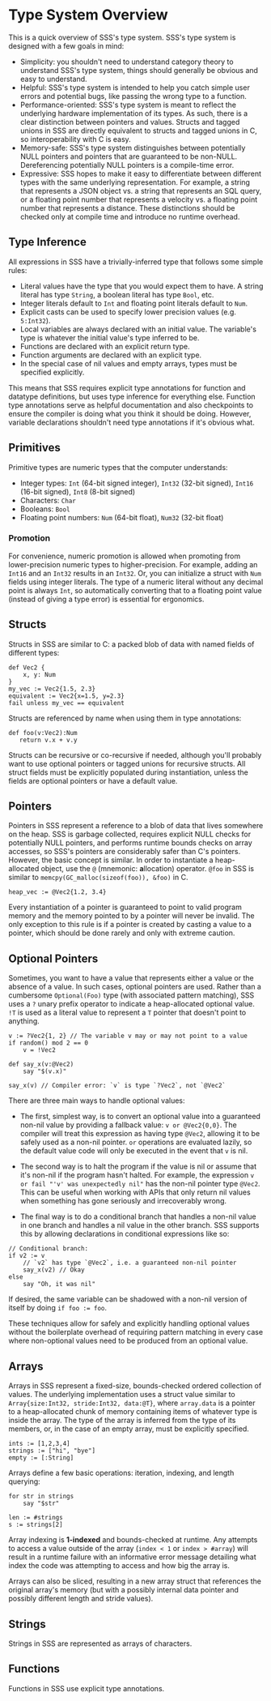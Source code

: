 # Type System Overview

This is a quick overview of SSS's type system. SSS's type system is designed
with a few goals in mind:

- Simplicity: you shouldn't need to understand category theory to understand
  SSS's type system, things should generally be obvious and easy to
  understand.
- Helpful: SSS's type system is intended to help you catch simple user errors
  and potential bugs, like passing the wrong type to a function.
- Performance-oriented: SSS's type system is meant to reflect the underlying
  hardware implementation of its types. As such, there is a clear distinction
  between pointers and values. Structs and tagged unions in SSS are directly
  equivalent to structs and tagged unions in C, so interoperability with C is
  easy.
- Memory-safe: SSS's type system distinguishes between potentially NULL
  pointers and pointers that are guaranteed to be non-NULL. Dereferencing
  potentially NULL pointers is a compile-time error.
- Expressive: SSS hopes to make it easy to differentiate between different
  types with the same underlying representation. For example, a string that
  represents a JSON object vs. a string that represents an SQL query, or a
  floating point number that represents a velocity vs. a floating point number
  that represents a distance. These distinctions should be checked only at
  compile time and introduce no runtime overhead.

## Type Inference

All expressions in SSS have a trivially-inferred type that follows some simple rules:

- Literal values have the type that you would expect them to have. A string
  literal has type `String`, a boolean literal has type `Bool`, etc.
- Integer literals default to `Int` and floating point literals default to `Num`.
- Explicit casts can be used to specify lower precision values (e.g. `5:Int32`).
- Local variables are always declared with an initial value. The variable's
  type is whatever the initial value's type inferred to be.
- Functions are declared with an explicit return type.
- Function arguments are declared with an explicit type.
- In the special case of nil values and empty arrays, types must be specified
  explicitly.

This means that SSS requires explicit type annotations for function and
datatype definitions, but uses type inference for everything else. Function
type annotations serve as helpful documentation and also checkpoints to ensure
the compiler is doing what you think it should be doing. However, variable
declarations shouldn't need type annotations if it's obvious what.

## Primitives

Primitive types are numeric types that the computer understands:

- Integer types: `Int` (64-bit signed integer), `Int32` (32-bit signed), `Int16` (16-bit signed), `Int8` (8-bit signed)
- Characters: `Char`
- Booleans: `Bool`
- Floating point numbers: `Num` (64-bit float), `Num32` (32-bit float)

### Promotion

For convenience, numeric promotion is allowed when promoting from
lower-precision numeric types to higher-precision. For example, adding an
`Int16` and an `Int32` results in an `Int32`. Or, you can initialize a struct
with `Num` fields using integer literals. The type of a numeric literal without
any decimal point is always `Int`, so automatically converting that to a
floating point value (instead of giving a type error) is essential for
ergonomics.

## Structs

Structs in SSS are similar to C: a packed blob of data with named fields of different types:

```sss
def Vec2 {
    x, y: Num
}
my_vec := Vec2{1.5, 2.3}
equivalent := Vec2{x=1.5, y=2.3}
fail unless my_vec == equivalent
```

Structs are referenced by name when using them in type annotations:

```sss
def foo(v:Vec2):Num
   return v.x + v.y
```

Structs can be recursive or co-recursive if needed, although you'll probably
want to use optional pointers or tagged unions for recursive structs. All
struct fields must be explicitly populated during instantiation, unless the
fields are optional pointers or have a default value.

## Pointers

Pointers in SSS represent a reference to a blob of data that lives somewhere on
the heap. SSS is garbage collected, requires explicit NULL checks for
potentially NULL pointers, and performs runtime bounds checks on array
accesses, so SSS's pointers are considerably safer than C's pointers. However,
the basic concept is similar. In order to instantiate a heap-allocated object,
use the `@` (mnemonic: **a**llocation) operator. `@foo` in SSS is similar to
`memcpy(GC_malloc(sizeof(foo)), &foo)` in C.

```sss
heap_vec := @Vec2{1.2, 3.4}
```

Every instantiation of a pointer is guaranteed to point to valid program memory
and the memory pointed to by a pointer will never be invalid. The only
exception to this rule is if a pointer is created by casting a value to a
pointer, which should be done rarely and only with extreme caution.

## Optional Pointers

Sometimes, you want to have a value that represents either a value or the
absence of a value. In such cases, optional pointers are used. Rather than a
cumbersome `Optional(Foo)` type (with associated pattern matching), SSS uses
a `?` unary prefix operator to indicate a heap-allocated optional value. `!T`
is used as a literal value to represent a `T` pointer that doesn't point to
anything.

```sss
v := ?Vec2{1, 2} // The variable v may or may not point to a value
if random() mod 2 == 0
    v = !Vec2

def say_x(v:@Vec2)
    say "$(v.x)"

say_x(v) // Compiler error: `v` is type `?Vec2`, not `@Vec2`
```

There are three main ways to handle optional values:

- The first, simplest way, is to convert an optional value into a guaranteed
  non-nil value by providing a fallback value: `v or @Vec2{0,0}`. The compiler
  will treat this expression as having type `@Vec2`, allowing it to be safely
  used as a non-nil pointer. `or` operations are evaluated lazily, so the
  default value code will only be executed in the event that `v` is nil.

- The second way is to halt the program if the value is nil or assume that it's
  non-nil if the program hasn't halted. For example, the expression `v or fail
  "'v' was unexpectedly nil"` has the non-nil pointer type `@Vec2`. This can be
  useful when working with APIs that only return nil values when something has
  gone seriously and irrecoverably wrong.

- The final way is to do a conditional branch that handles a non-nil value in
  one branch and handles a nil value in the other branch. SSS supports this
  by allowing declarations in conditional expressions like so:

```sss
// Conditional branch:
if v2 := v
    // `v2` has type `@Vec2`, i.e. a guaranteed non-nil pointer
    say_x(v2) // Okay
else
    say "Oh, it was nil"
```

If desired, the same variable can be shadowed with a non-nil version of itself
by doing `if foo := foo`.

These techniques allow for safely and explicitly handling optional values
without the boilerplate overhead of requiring pattern matching in every case
where non-optional values need to be produced from an optional value. 

## Arrays

Arrays in SSS represent a fixed-size, bounds-checked ordered collection of
values. The underlying implementation uses a struct value similar to
`Array{size:Int32, stride:Int32, data:@T}`, where `array.data` is a pointer to
a heap-allocated chunk of memory containing items of whatever type is inside
the array. The type of the array is inferred from the type of its members, or,
in the case of an empty array, must be explicitly specified.

```sss
ints := [1,2,3,4]
strings := ["hi", "bye"]
empty := [:String]
```

Arrays define a few basic operations: iteration, indexing, and length querying:

```sss
for str in strings
    say "$str"

len := #strings
s := strings[2]
```

Array indexing is **1-indexed** and bounds-checked at runtime. Any attempts to
access a value outside of the array (`index < 1` or `index > #array`) will
result in a runtime failure with an informative error message detailing what
index the code was attempting to access and how big the array is.

Arrays can also be sliced, resulting in a new array struct that references the
original array's memory (but with a possibly internal data pointer and possibly
different length and stride values).

## Strings

Strings in SSS are represented as arrays of characters.

## Functions

Functions in SSS use explicit type annotations.

